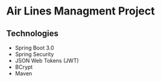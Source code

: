 # Air Lines Managment Project

## Technologies
* Spring Boot 3.0
* Spring Security
* JSON Web Tokens (JWT)
* BCrypt
* Maven
